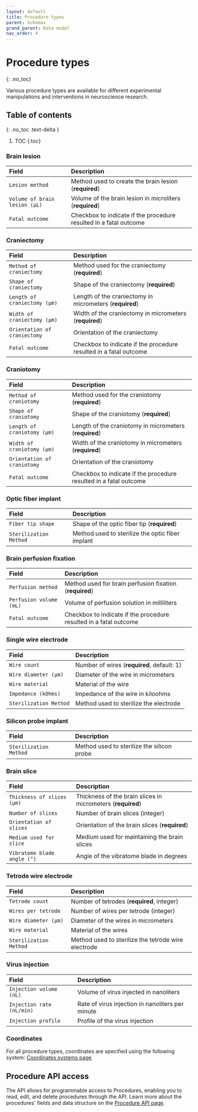 ```yaml
---
layout: default
title: Procedure types
parent: Schemas
grand_parent: Data model
nav_order: 4
---
```


# Procedure types
{: .no_toc}

Various procedure types are available for different experimental manipulations and interventions in neuroscience research.

## Table of contents
{: .no_toc .text-delta }

1. TOC
{:toc}

### Brain lesion

| Field | Description |
|:------|:------------|
| `Lesion method` | Method used to create the brain lesion (**required**) |
| `Volume of brain lesion (μL)` | Volume of the brain lesion in microliters (**required**) |
| `Fatal outcome` | Checkbox to indicate if the procedure resulted in a fatal outcome |

### Craniectomy

| Field | Description |
|:------|:------------|
| `Method of craniectomy` | Method used for the craniectomy (**required**) |
| `Shape of craniectomy` | Shape of the craniectomy (**required**) |
| `Length of craniectomy (μm)` | Length of the craniectomy in micrometers (**required**) |
| `Width of craniectomy (μm)` | Width of the craniectomy in micrometers (**required**) |
| `Orientation of craniectomy` | Orientation of the craniectomy |
| `Fatal outcome` | Checkbox to indicate if the procedure resulted in a fatal outcome |

### Craniotomy

| Field | Description |
|:------|:------------|
| `Method of craniotomy` | Method used for the craniotomy (**required**) |
| `Shape of craniotomy` | Shape of the craniotomy (**required**) |
| `Length of craniotomy (μm)` | Length of the craniotomy in micrometers (**required**) |
| `Width of craniotomy (μm)` | Width of the craniotomy in micrometers (**required**) |
| `Orientation of craniotomy` | Orientation of the craniotomy |
| `Fatal outcome` | Checkbox to indicate if the procedure resulted in a fatal outcome |

### Optic fiber implant

| Field | Description |
|:------|:------------|
| `Fiber tip shape` | Shape of the optic fiber tip (**required**) |
| `Sterilization Method` | Method used to sterilize the optic fiber implant |

### Brain perfusion fixation

| Field | Description |
|:------|:------------|
| `Perfusion method` | Method used for brain perfusion fixation (**required**) |
| `Perfusion volume (mL)` | Volume of perfusion solution in milliliters |
| `Fatal outcome` | Checkbox to indicate if the procedure resulted in a fatal outcome |

### Single wire electrode

| Field | Description |
|:------|:------------|
| `Wire count` | Number of wires (**required**, default: 1) |
| `Wire diameter (μm)` | Diameter of the wire in micrometers |
| `Wire material` | Material of the wire |
| `Impedance (kOhms)` | Impedance of the wire in kiloohms |
| `Sterilization Method` | Method used to sterilize the electrode |

### Silicon probe implant

| Field | Description |
|:------|:------------|
| `Sterilization Method` | Method used to sterilize the silicon probe |

### Brain slice

| Field | Description |
|:------|:------------|
| `Thickness of slices (μm)` | Thickness of the brain slices in micrometers (**required**) |
| `Number of slices` | Number of brain slices (integer) |
| `Orientation of slices` | Orientation of the brain slices (**required**) |
| `Medium used for slice` | Medium used for maintaining the brain slices |
| `Vibratome blade angle (°)` | Angle of the vibratome blade in degrees |

### Tetrode wire electrode

| Field | Description |
|:------|:------------|
| `Tetrode count` | Number of tetrodes (**required**, integer) |
| `Wires per tetrode` | Number of wires per tetrode (integer) |
| `Wire diameter (μm)` | Diameter of the wires in micrometers |
| `Wire material` | Material of the wires |
| `Sterilization Method` | Method used to sterilize the tetrode wire electrode |

### Virus injection

| Field | Description |
|:------|:------------|
| `Injection volume (nL)` | Volume of virus injected in nanoliters |
| `Injection rate (nL/min)` | Rate of virus injection in nanoliters per minute |
| `Injection profile` | Profile of the virus injection |

### Coordinates

For all procedure types, coordinates are specified using the following system: [Coordinates systems page]({{"datamodel/schemas/coordinates/"|absolute_url}})

## Procedure API access

The API allows for programmable access to Procedures, enabling you to read, edit, and delete procedures through the API. Learn more about the procedures' fields and data structure on the [Procedure API page]({{"api/modules/procedure/"|absolute_url}}).